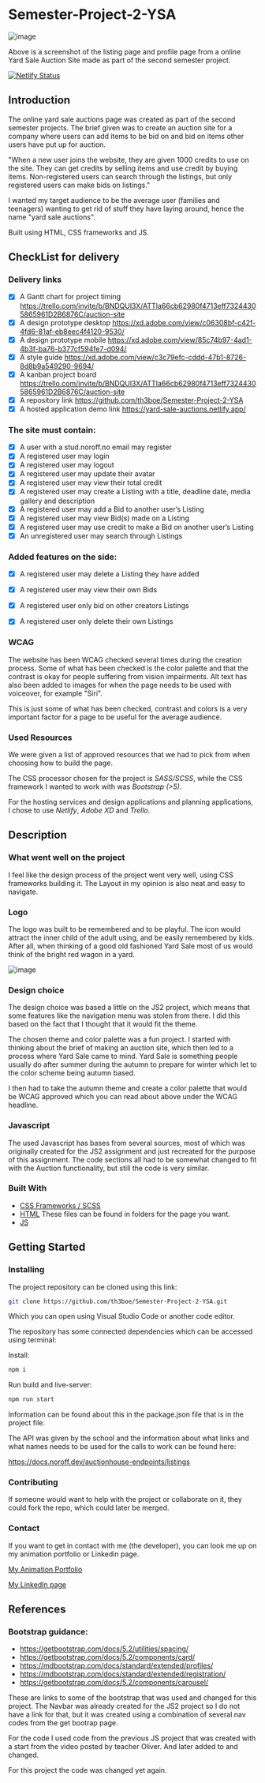 # Semester-Project-2-YSA

![image](images/YardSaleAuctions.png)

Above is a screenshot of the listing page and profile page from a online Yard Sale Auction Site made as part of the second semester project.

[![Netlify Status](https://api.netlify.com/api/v1/badges/77d57e98-c79f-4698-8db1-902a474abc82/deploy-status)](https://app.netlify.com/sites/yard-sale-auctions/deploys)

## Introduction

The online yard sale auctions page was created as part of the second semester projects. The brief given was to create an auction site for a company where users can add items to be bid on and bid on items other users have put up for auction.

"When a new user joins the website, they are given 1000 credits to use on the site. They can get credits by selling items and use credit by buying items. Non-registered users can search through the listings, but only registered users can make bids on listings."

I wanted my target audience to be the average user (families and teenagers) wanting to get rid of stuff they have laying around, hence the name "yard sale auctions".

Built using HTML, CSS frameworks and JS.

## CheckList for delivery

### Delivery links

- [x] A Gantt chart for project timing
      https://trello.com/invite/b/BNDQUl3X/ATTIa66cb62980f4713eff73244305865961D2B6876C/auction-site
- [x] A design prototype desktop
      https://xd.adobe.com/view/c06308bf-c42f-4fd6-81af-eb8eec4f4120-9530/
- [x] A design prototype mobile
      https://xd.adobe.com/view/85c74b97-4ad1-4b3f-ba76-b377cf594fe7-d094/
- [x] A style guide
      https://xd.adobe.com/view/c3c79efc-cddd-47b1-8726-8d8b9a549290-9694/
- [x] A kanban project board
      https://trello.com/invite/b/BNDQUl3X/ATTIa66cb62980f4713eff73244305865961D2B6876C/auction-site
- [x] A repository link
      https://github.com/th3boe/Semester-Project-2-YSA
- [x] A hosted application demo link
      https://yard-sale-auctions.netlify.app/

### The site must contain:

- [x] A user with a stud.noroff.no email may register
- [x] A registered user may login
- [x] A registered user may logout
- [x] A registered user may update their avatar
- [x] A registered user may view their total credit
- [x] A registered user may create a Listing with a title, deadline date, media gallery and description
- [x] A registered user may add a Bid to another user’s Listing
- [x] A registered user may view Bid(s) made on a Listing
- [x] A registered user may use credit to make a Bid on another user’s Listing
- [x] An unregistered user may search through Listings

### Added features on the side:

- [x] A registered user may delete a Listing they have added
- [x] A registered user may view their own Bids

- [x] A registered user only bid on other creators Listings
- [x] A registered user only delete their own Listings

### WCAG

The website has been WCAG checked several times during the creation process. Some of what has been checked is the color palette and that the contrast is okay for people suffering from vision impairments. Alt text has also been added to images for when the page needs to be used with voiceover, for example "Siri".

This is just some of what has been checked, contrast and colors is a very important factor for a page to be useful for the average audience.

### Used Resources

We were given a list of approved resources that we had to pick from when choosing how to build the page.

The CSS processor chosen for the project is _SASS/SCSS_, while the CSS framework I wanted to work with was _Bootstrap (>5)_.

For the hosting services and design applications and planning applications, I chose to use _Netlify_, _Adobe XD_ and _Trello._

## Description

### What went well on the project

I feel like the design process of the project went very well, using CSS frameworks building it. The Layout in my opinion is also neat and easy to navigate.

### Logo

The logo was built to be remembered and to be playful. The icon would attract the inner child of the adult using, and be easily remembered by kids. After all, when thinking of a good old fashioned Yard Sale most of us would think of the bright red wagon in a yard.

![image](images/logo-auction-fixed.png)

### Design choice

The design choice was based a little on the JS2 project, which means that some features like the navigation menu was stolen from there. I did this based on the fact that I thought that it would fit the theme.

The chosen theme and color palette was a fun project. I started with thinking about the brief of making an auction site, which then led to a process where Yard Sale came to mind. Yard Sale is something people usually do after summer during the autumn to prepare for winter which let to the color scheme being autumn based.

I then had to take the autumn theme and create a color palette that would be WCAG approved which you can read about above under the WCAG headline.

### Javascript

The used Javascript has bases from several sources, most of which was originally created for the JS2 assignment and just recreated for the purpose of this assignment. The code sections all had to be somewhat changed to fit with the Auction functionality, but still the code is very similar.

### Built With

- [CSS Frameworks / SCSS](https://github.com/th3boe/Semester-Project-2-YSA/tree/main/src/scss)
- [HTML](https://github.com/th3boe/Semester-Project-2-YSA) These files can be found in folders for the page you want.
- [JS](https://github.com/th3boe/Semester-Project-2-YSA/tree/main/src/js)

## Getting Started

### Installing

The project repository can be cloned using this link:

```bash
git clone https://github.com/th3boe/Semester-Project-2-YSA.git
```

Which you can open using Visual Studio Code or another code editor.

The repository has some connected dependencies which can be accessed using terminal:

Install:

```bash
npm i
```

Run build and live-server:

```bash
npm run start
```

Information can be found about this in the package.json file that is in the project file.

The API was given by the school and the information about what links and what names needs to be used for the calls to work can be found here:

https://docs.noroff.dev/auctionhouse-endpoints/listings

### Contributing

If someone would want to help with the project or collaborate on it, they could fork the repo, which could later be merged.

### Contact

If you want to get in contact with me (the developer), you can look me up on my animation portfolio or Linkedin page.

[My Animation Portfolio](www.boe3am.com)

[My LinkedIn page](https://www.linkedin.com/in/benedicte-%C3%B8verb%C3%B8-9b35b2162/)

## References

### Bootstrap guidance:

- https://getbootstrap.com/docs/5.2/utilities/spacing/
- https://getbootstrap.com/docs/5.2/components/card/
- https://mdbootstrap.com/docs/standard/extended/profiles/
- https://mdbootstrap.com/docs/standard/extended/registration/
- https://getbootstrap.com/docs/5.2/components/carousel/

These are links to some of the bootstrap that was used and changed for this project. The Navbar was already created for the JS2 project so I do not have a link for that, but it was created using a combination of several nav codes from the get bootrap page.

For the code I used code from the previous JS project that was created with a start from the video posted by teacher Oliver. And later added to and changed.

For this project the code was changed yet again.
